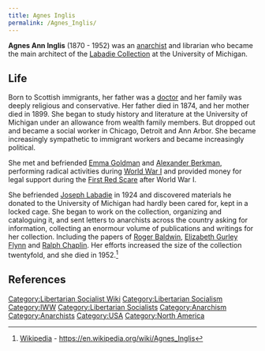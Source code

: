 ```yaml
---
title: Agnes Inglis
permalink: /Agnes_Inglis/
---
```


**Agnes Ann Inglis** (1870 - 1952) was an
[anarchist](Anarchism "wikilink") and librarian who became the main
architect of the [Labadie Collection](Labadie_Collection "wikilink") at
the University of Michigan.

## Life

Born to Scottish immigrants, her father was a
[doctor](Healthcare "wikilink") and her family was deeply religious and
conservative. Her father died in 1874, and her mother died in 1899. She
began to study history and literature at the University of Michigan
under an allowance from wealth family members. But dropped out and
became a social worker in Chicago, Detroit and Ann Arbor. She became
increasingly sympathetic to immigrant workers and became increasingly
political.

She met and befriended [Emma Goldman](Emma_Goldman "wikilink") and
[Alexander Berkman](Alexander_Berkman "wikilink"), performing radical
activities during [World War I](World_War_I "wikilink") and provided
money for legal support during the [First Red
Scare](First_Red_Scare "wikilink") after World War I.

She befriended [Joseph Labadie](Jo_Labadie "wikilink") in 1924 and
discovered materials he donated to the University of Michigan had hardly
been cared for, kept in a locked cage. She began to work on the
collection, organizing and cataloguing it, and sent letters to
anarchists across the country asking for information, collecting an
enormour volume of publications and writings for her collection.
Including the papers of [Roger Baldwin](Roger_Nash_Baldwin "wikilink"),
[Elizabeth Gurley Flynn](Elizabeth_Gurley_Flynn "wikilink") and [Ralph
Chaplin](Ralph_Chaplin "wikilink"). Her efforts increased the size of
the collection twentyfold, and she died in 1952.[^1]

## References

<references />

[Category:Libertarian Socialist
Wiki](Category:Libertarian_Socialist_Wiki "wikilink")
[Category:Libertarian
Socialism](Category:Libertarian_Socialism "wikilink")
[Category:IWW](Category:IWW "wikilink") [Category:Libertarian
Socialists](Category:Libertarian_Socialists "wikilink")
[Category:Anarchism](Category:Anarchism "wikilink")
[Category:Anarchists](Category:Anarchists "wikilink")
[Category:USA](Category:USA "wikilink") [Category:North
America](Category:North_America "wikilink")

[^1]: [Wikipedia](Wikipedia "wikilink") -
    <https://en.wikipedia.org/wiki/Agnes_Inglis>